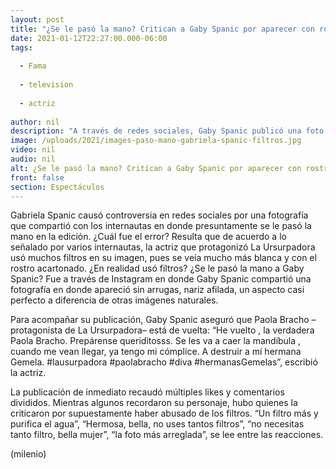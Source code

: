 ```yaml
---
layout: post
title: "¿Se le pasó la mano? Critican a Gaby Spanic por aparecer con rostro muy 'retocado' en foto"
date: 2021-01-12T22:27:00.000-06:00
tags:
  
  - Fama
  
  - television
  
  - actriz
  
author: nil
description: "A través de redes sociales, Gaby Spanic publicó una foto en la que lució un rostro muy diferente a causa del uso excesivo de filtros."
image: /uploads/2021/images-paso-mano-gabriela-spanic-filtros.jpg
video: nil
audio: nil
alt: ¿Se le pasó la mano? Critican a Gaby Spanic por aparecer con rostro muy 'retocado' en foto
front: false
section: Espectáculos
---
```


Gabriela Spanic causó controversia en redes sociales por una fotografía que compartió con los internautas en donde presuntamente se le pasó la mano en la edición. ¿Cuál fue el error? Resulta que de acuerdo a lo señalado por varios internautas,  la actriz que protagonizó La Ursurpadora usó muchos filtros en su imagen, pues se veía mucho más blanca y con el rostro acartonado. ¿En realidad usó filtros? ¿Se le pasó la mano a Gaby Spanic? Fue a través de Instagram en donde Gaby Spanic compartió una fotografía en donde apareció sin arrugas, nariz afilada, un aspecto casi perfecto a diferencia de otras imágenes naturales.  

Para acompañar su publicación, Gaby Spanic aseguró que Paola Bracho –protagonista de La Ursurpadora– está de vuelta: “He vuelto , la verdadera Paola Bracho. Prepárense queriditosss. Se les va a caer la mandíbula , cuando me vean llegar, ya tengo mi cómplice. A destruir a mí hermana Gemela. #lausurpadora #paolabracho #diva #hermanasGemelas”, escribió la actriz. 

La publicación de inmediato recaudó múltiples likes y comentarios divididos. Mientras algunos recordaron su personaje, hubo quienes la criticaron por supuestamente haber abusado de los filtros. “Un filtro más y purifica el agua”, “Hermosa, bella, no uses tantos filtros”, “no necesitas tanto filtro, bella mujer”, “la foto más arreglada”, se lee entre las reacciones. 

(milenio)